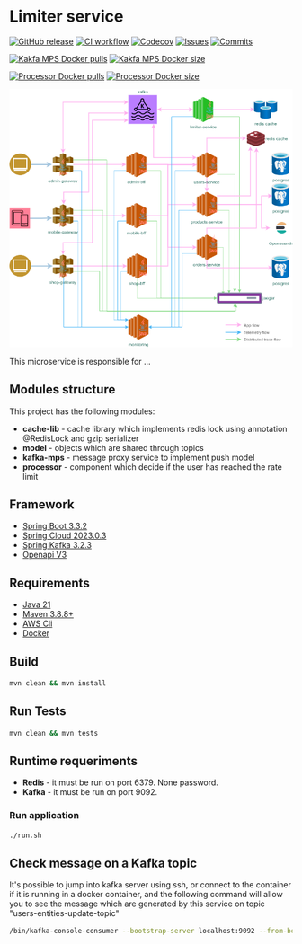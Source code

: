 
# Limiter service

[![GitHub release](https://img.shields.io/github/release/sjexpos/ecomm-limiter-service.svg?style=plastic)](https://github.com/sjexpos/ecomm-limiter-service/releases/latest)
[![CI workflow](https://img.shields.io/github/actions/workflow/status/sjexpos/ecomm-limiter-service/ci.yaml?branch=main&label=ci&logo=github&style=plastic)](https://github.com/sjexpos/ecomm-limiter-service/actions?workflow=CI)
[![Codecov](https://img.shields.io/codecov/c/github/sjexpos/ecomm-limiter-service?logo=codecov&style=plastic)](https://codecov.io/gh/sjexpos/ecomm-limiter-service)
[![Issues](https://img.shields.io/github/issues-search/sjexpos/ecomm-limiter-service?query=is%3Aopen&label=issues&style=plastic)](https://github.com/sjexpos/ecomm-limiter-service/issues)
[![Commits](https://img.shields.io/github/last-commit/sjexpos/ecomm-limiter-service?logo=github&style=plastic)](https://github.com/sjexpos/ecomm-limiter-service/commits)


[![Kakfa MPS Docker pulls](https://img.shields.io/docker/pulls/sjexposecomm/limiter-kafka-mps?logo=docker&style=plastic&label=Kakfa%20MPS%20pulls)](https://hub.docker.com/r/sjexposecomm/limiter-kafka-mps)
[![Kakfa MPS Docker size](https://img.shields.io/docker/image-size/sjexposecomm/limiter-kafka-mps?logo=docker&style=plastic&label=Kakfa%20MPS%20%20size)](https://hub.docker.com/r/sjexposecomm/limiter-kafka-mps/tags)


[![Processor Docker pulls](https://img.shields.io/docker/pulls/sjexposecomm/limiter-processor?logo=docker&style=plastic&label=Processor%20pulls)](https://hub.docker.com/r/sjexposecomm/limiter-processor)
[![Processor Docker size](https://img.shields.io/docker/image-size/sjexposecomm/limiter-processor?logo=docker&style=plastic&label=Processor%20pulls)](https://hub.docker.com/r/sjexposecomm/limiter-processor/tags)

![](docs/images/arch-limiter.png)

This microservice is responsible for ...


## Modules structure

This project has the following modules:

* **cache-lib** - cache library which implements redis lock using annotation @RedisLock and gzip serializer
* **model** - objects which are shared through topics
* **kafka-mps** - message proxy service to implement push model
* **processor** - component which decide if the user has reached the rate limit

## Framework

* [Spring Boot 3.3.2](https://spring.io/projects/spring-boot/)
* [Spring Cloud 2023.0.3](https://spring.io/projects/spring-cloud)
* [Spring Kafka 3.2.3](https://spring.io/projects/spring-kafka)
* [Openapi V3](https://swagger.io/specification/)

## Requirements

* [Java 21](https://openjdk.org/install/)
* [Maven 3.8.8+](https://maven.apache.org/download.cgi)
* [AWS Cli](https://aws.amazon.com/es/cli/)
* [Docker](https://www.docker.com/)

## Build

```bash
mvn clean && mvn install
```

## Run Tests
```bash
mvn clean && mvn tests
```

## Runtime requeriments

* **Redis** - it must be run on port 6379. None password.
* **Kafka** - it must be run on port 9092.

### Run application
```bash
./run.sh
```

## Check message on a Kafka topic

It's possible to jump into kafka server using ssh, or connect to the container if it is running in a docker container,
and the following command will allow you to see the message which are generated by this service on topic "users-entities-update-topic"

```bash
/bin/kafka-console-consumer --bootstrap-server localhost:9092 --from-beginning --topic users-entities-update-topic
```

